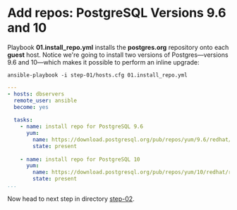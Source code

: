 Add repos: PostgreSQL Versions 9.6 and 10
================

Playbook **01.install\_repo.yml** installs the **postgres.org** repository onto each **guest** host. Notice we're going to install two versions of Postgres—versions 9.6 and 10—which makes it possible to perform an inline upgrade:

	ansible-playbook -i step-01/hosts.cfg 01.install_repo.yml

``` yaml
---
- hosts: dbservers
  remote_user: ansible
  become: yes
 
  tasks:
    - name: install repo for PostgreSQL 9.6
      yum:
        name: https://download.postgresql.org/pub/repos/yum/9.6/redhat/rhel-6-x86_64/pgdg-centos94-9.6-3.noarch.rpm
        state: present
 
    - name: install repo for PostgreSQL 10
      yum:
        name: https://download.postgresql.org/pub/repos/yum/10/redhat/rhel-6-x86_64/pgdg-centos96-10-3.noarch.rpm
        state: present
...
```

Now head to next step in directory [step-02](https://github.com/4orbit/ansible-PG-tuto/tree/master/step-02).
